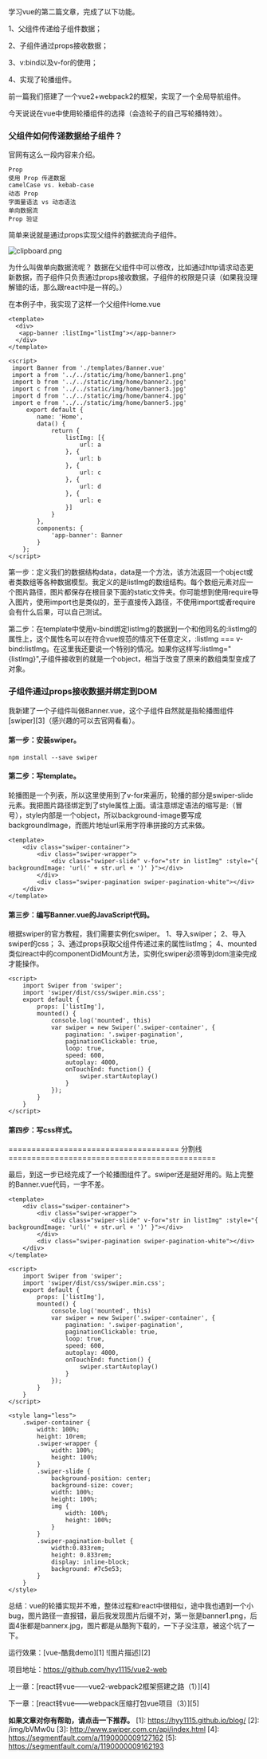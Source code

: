 学习vue的第二篇文章，完成了以下功能。

1、父组件传递给子组件数据；

2、子组件通过props接收数据；

3、v:bind以及v-for的使用；

4、实现了轮播组件。

前一篇我们搭建了一个vue2+webpack2的框架，实现了一个全局导航组件。

今天说说在vue中使用轮播组件的选择（会造轮子的自己写轮播特效）。

### **父组件如何传递数据给子组件？**

官网有这么一段内容来介绍。

```
Prop
使用 Prop 传递数据
camelCase vs. kebab-case
动态 Prop
字面量语法 vs 动态语法
单向数据流
Prop 验证
```
简单来说就是通过props实现父组件的数据流向子组件。


![clipboard.png](/img/bVMwMh)


为什么叫做单向数据流呢？
数据在父组件中可以修改，比如通过http请求动态更新数据，而子组件只负责通过props接收数据，子组件的权限是只读（如果我没理解错的话，那么跟react中是一样的。）

在本例子中，我实现了这样一个父组件Home.vue

```
<template>
  <div>
   <app-banner :listImg="listImg"></app-banner>
  </div>
</template>

<script>
 import Banner from './templates/Banner.vue'
 import a from '../../static/img/home/banner1.png'
 import b from '../../static/img/home/banner2.jpg'
 import c from '../../static/img/home/banner3.jpg'
 import d from '../../static/img/home/banner4.jpg'
 import e from '../../static/img/home/banner5.jpg'
     export default {
        name: 'Home',
        data() {
            return {
                listImg: [{
                    url: a
                }, {
                    url: b
                }, {
                    url: c
                }, {
                    url: d
                }, {
                    url: e
                }]
            }
        },
        components: {
            'app-banner': Banner
        }
    };
</script>
```
第一步：定义我们的数据结构data，data是一个方法，该方法返回一个object或者类数组等各种数据模型。我定义的是listImg的数组结构。每个数组元素对应一个图片路径，图片都保存在根目录下面的static文件夹。你可能想到使用require导入图片，使用import也是类似的，至于直接传入路径，不使用import或者require会有什么后果，可以自己测试。

第二步：在template中使用v-bind绑定listImg的数据到一个和他同名的:listImg的属性上，这个属性名可以在符合vue规范的情况下任意定义，:listImg === v-bind:listImg。在这里我还要说一个特别的情况。如果你这样写:listImg="{listImg}",子组件接收到的就是一个object，相当于改变了原来的数组类型变成了对象。


### **子组件通过props接收数据并绑定到DOM**

我新建了一个子组件叫做Banner.vue，这个子组件自然就是指轮播图组件[swiper][3]（感兴趣的可以去官网看看）。

#### 第一步：安装swiper。

```
npm install --save swiper
```
#### 第二步：写template。

轮播图是一个列表，所以这里使用到了v-for来遍历，轮播的部分是swiper-slide元素。我把图片路径绑定到了style属性上面。请注意绑定语法的缩写是:（冒号），style内部是一个object，所以background-image要写成backgroundImage，而图片地址url采用字符串拼接的方式来做。

```
<template>
    <div class="swiper-container">
        <div class="swiper-wrapper">
            <div class="swiper-slide" v-for="str in listImg" :style="{ backgroundImage: 'url(' + str.url + ')' }"></div>
        </div>
        <div class="swiper-pagination swiper-pagination-white"></div>
    </div>
</template>
```
#### 第三步：编写Banner.vue的JavaScript代码。

根据swiper的官方教程，我们需要实例化swiper。
1、导入swiper；
2、导入swiper的css；
3、通过props获取父组件传递过来的属性listImg；
4、mounted类似react中的componentDidMount方法，实例化swiper必须等到dom渲染完成才能操作。

```
<script>
    import Swiper from 'swiper';
    import 'swiper/dist/css/swiper.min.css';
    export default {
        props: ['listImg'],
        mounted() {
            console.log('mounted', this)
            var swiper = new Swiper('.swiper-container', {
                pagination: '.swiper-pagination',
                paginationClickable: true,
                loop: true,
                speed: 600,
                autoplay: 4000,
                onTouchEnd: function() {
                    swiper.startAutoplay()
                }
            });
        }
    }
</script>
```

#### 第四步：写css样式。

===================================== 分割线 =============================================

最后，到这一步已经完成了一个轮播图组件了。swiper还是挺好用的。贴上完整的Banner.vue代码，一字不差。

```
<template>
    <div class="swiper-container">
        <div class="swiper-wrapper">
            <div class="swiper-slide" v-for="str in listImg" :style="{ backgroundImage: 'url(' + str.url + ')' }"></div>
        </div>
        <div class="swiper-pagination swiper-pagination-white"></div>
    </div>
</template>

<script>
    import Swiper from 'swiper';
    import 'swiper/dist/css/swiper.min.css';
    export default {
        props: ['listImg'],
        mounted() {
            console.log('mounted', this)
            var swiper = new Swiper('.swiper-container', {
                pagination: '.swiper-pagination',
                paginationClickable: true,
                loop: true,
                speed: 600,
                autoplay: 4000,
                onTouchEnd: function() {
                    swiper.startAutoplay()
                }
            });
        }
    }
</script>

<style lang="less">
    .swiper-container {
        width: 100%;
        height: 10rem;
        .swiper-wrapper {
            width: 100%;
            height: 100%;
        }
        .swiper-slide {
            background-position: center;
            background-size: cover;
            width: 100%;
            height: 100%;
            img {
                width: 100%;
                height: 100%;
            }
        }
        .swiper-pagination-bullet {
            width:0.833rem;
            height: 0.833rem;
            display: inline-block;
            background: #7c5e53;
        }
    }
</style>
```

总结：vue的轮播实现并不难，整体过程和react中很相似，途中我也遇到一个小bug，图片路径一直报错，最后我发现图片后缀不对，第一张是banner1.png，后面4张都是bannerx.jpg，图片都是从酷狗下载的，一下子没注意，被这个坑了一下。

运行效果：[vue-酷我demo][1]
![图片描述][2]

项目地址：https://github.com/hyy1115/vue2-web

上一章：[react转vue——vue2-webpack2框架搭建之路（1）][4]

下一章：[react转vue——webpack压缩打包vue项目（3）][5]

**如果文章对你有帮助，请点击一下推荐。**
  [1]: https://hyy1115.github.io/blog/
  [2]: /img/bVMw0u
  [3]: http://www.swiper.com.cn/api/index.html
  [4]: https://segmentfault.com/a/1190000009127162
  [5]: https://segmentfault.com/a/1190000009162193